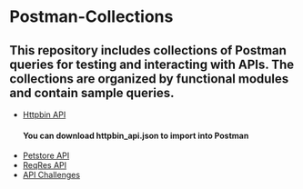 # Postman-Collections
This repository includes collections of Postman queries for testing and interacting with APIs. The collections are organized by functional modules and contain sample queries.
---
- [Httpbin API](https://github.com/InspectorDanko/Postman-Collections/blob/main/httpbin_api.json)
  #### You can download httpbin_api.json to import into Postman
- [Petstore API](https://www.postman.com/orbital-module-physicist-43075198/workspace/petstore/collection/36345406-100ea794-6cbd-4b5b-8a3f-2844dcf1273d?action=share&creator=36345406)
- [ReqRes API](https://www.postman.com/orbital-module-physicist-43075198/workspace/reqres-api/overview)
- [API Challenges](https://www.postman.com/orbital-module-physicist-43075198/workspace/api-challenges/overview)
